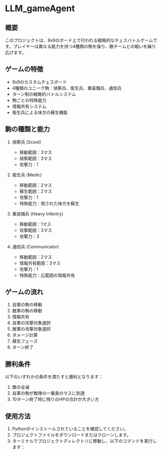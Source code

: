 # LLM_gameAgent

## 概要
このプロジェクトは、9x9のボード上で行われる戦略的なチェスバトルゲームです。プレイヤーは異なる能力を持つ4種類の駒を操り、敵チームとの戦いを繰り広げます。

## ゲームの特徴
- 9x9のカスタムチェスボード
- 4種類のユニーク駒：偵察兵、衛生兵、重装備兵、通信兵
- ターン制の戦略的バトルシステム
- 駒ごとの特殊能力
- 情報共有システム
- 衛生兵による味方の蘇生機能

## 駒の種類と能力

1. 偵察兵 (Scout)
   - 移動範囲：3マス
   - 偵察範囲：3マス
   - 攻撃力：1

2. 衛生兵 (Medic)
   - 移動範囲：2マス
   - 蘇生範囲：2マス
   - 攻撃力：1
   - 特殊能力：倒された味方を蘇生

3. 重装備兵 (Heavy Infantry)
   - 移動範囲：1マス
   - 攻撃範囲：3マス
   - 攻撃力：3

4. 通信兵 (Communicator)
   - 移動範囲：2マス
   - 情報共有範囲：3マス
   - 攻撃力：1
   - 特殊能力：広範囲の情報共有

## ゲームの流れ
1. 自軍の駒の移動
2. 敵軍の駒の移動
3. 情報共有
4. 自軍の攻撃対象選択
5. 敵軍の攻撃対象選択
6. ダメージ計算
7. 蘇生フェーズ
8. ターン終了

## 勝利条件
以下のいずれかの条件を満たすと勝利となります：
1. 敵の全滅
2. 自軍の駒が敵陣の一番奥のマスに到達
3. 10ターン終了時に残りのHPの合計が大きい方

## 使用方法
1. Pythonがインストールされていることを確認してください。
2. プロジェクトファイルをダウンロードまたはクローンします。
3. ターミナルでプロジェクトディレクトリに移動し、以下のコマンドを実行します：
